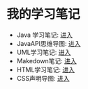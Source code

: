 # 我的学习笔记

* Java 学习笔记: [进入](java.md)
* JavaAPI思维导图: [进入](javaAPI.md)
* UML学习笔记: [进入](UML.md)
* Makedown笔记: [进入](Markdown.md)
* HTML学习笔记: [进入](Html.md)
* CSS声明导图: [进入](CSS.md)
